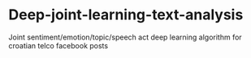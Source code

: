 # Deep-joint-learning-text-analysis
Joint sentiment/emotion/topic/speech act deep learning algorithm for croatian telco facebook posts
